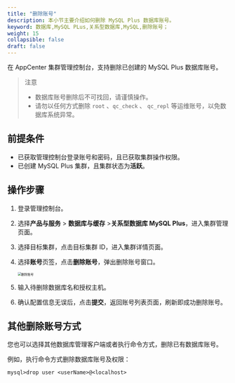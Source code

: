 ```yaml
---
title: "删除账号"
description: 本小节主要介绍如何删除 MySQL Plus 数据库账号。 
keyword: 数据库,MySQL PLus,关系型数据库,MySQL,删除账号；
weight: 15
collapsible: false
draft: false
---
```




在 AppCenter 集群管理控制台，支持删除已创建的 MySQL Plus 数据库账号。

> 注意
> - 数据库账号删除后不可找回，请谨慎操作。
> - 请勿以任何方式删除 `root` 、`qc_check` 、 `qc_repl` 等运维账号，以免数据库系统异常。


## 前提条件

- 已获取管理控制台登录账号和密码，且已获取集群操作权限。
- 已创建 MySQL Plus 集群，且集群状态为**活跃**。

## 操作步骤

1. 登录管理控制台。
2. 选择**产品与服务** > **数据库与缓存** >**关系型数据库 MySQL Plus**，进入集群管理页面。
3. 选择目标集群，点击目标集群 ID，进入集群详情页面。
4. 选择**账号**页签，点击**删除账号**，弹出删除账号窗口。
   
   <img src="../../../_images/del_user.png" alt="删除账号" style="zoom:50%;" />

5. 输入待删除数据库名和授权主机。
6. 确认配置信息无误后，点击**提交**，返回账号列表页面，刷新即成功删除账号。

## 其他删除账号方式

您也可以选择其他数据库管理客户端或者执行命令方式，删除已有数据库账号。

例如，执行命令方式删除数据库账号及权限：

 ```
 mysql>drop user <userName>@<localhost> 
 ```
 